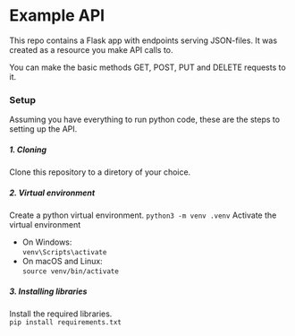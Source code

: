 # Example API
This repo contains a Flask app with endpoints serving JSON-files. It was created as a resource you make API calls to.

You can make the basic methods GET, POST, PUT and DELETE requests to it.


### Setup
Assuming you have everything to run python code, these are the steps to setting up the API.

##### 1. Cloning
Clone this repository to a diretory of your choice.

##### 2. Virtual environment
Create a python virtual environment. 
```python3 -m venv .venv```
Activate the virtual environment
- On Windows:  
```venv\Scripts\activate```
- On macOS and Linux:  
```source venv/bin/activate```

##### 3. Installing libraries
Install the required libraries.  
```pip install requirements.txt```
